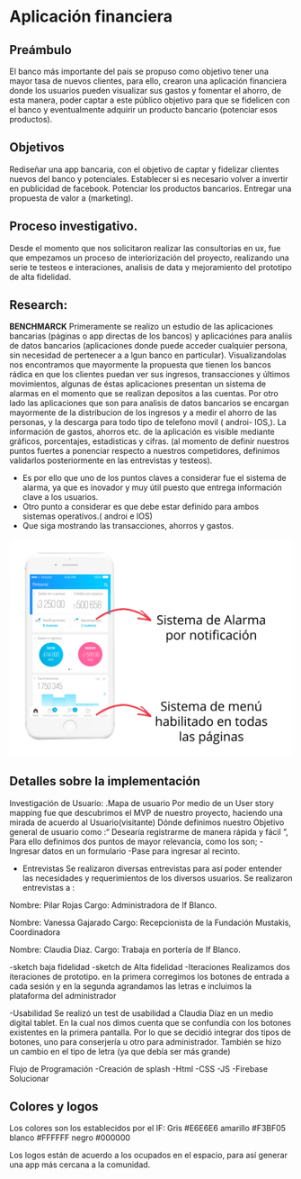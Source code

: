 # Aplicación financiera

## Preámbulo
El banco más importante del país se propuso como objetivo tener una mayor tasa de nuevos clientes, para ello, crearon una aplicación financiera donde los usuarios pueden visualizar sus gastos y fomentar el ahorro, de esta manera, poder captar a este público objetivo para que se fidelicen con el banco y eventualmente adquirir un producto bancario (potenciar esos productos).

## Objetivos
Rediseñar una app bancaria, con el objetivo de captar y fidelizar clientes nuevos del banco y potenciales.
Establecer si es necesario volver a invertir en publicidad de facebook.
Potenciar los productos bancarios.
Entregar una propuesta de valor a (marketing).


## Proceso investigativo.
Desde el momento que nos solicitaron realizar las consultorias en ux, fue que empezamos un proceso de interiorización del proyecto, realizando una serie te testeos e interaciones, analisis de data y mejoramiento del prototipo de alta fidelidad.


## Research:

**BENCHMARCK**
Primeramente se realizo un estudio de las aplicaciones bancarias (páginas o app directas de los bancos) y aplicaciónes para analiis de datos bancarios (aplicaciones donde puede acceder cualquier persona, sin necesidad de pertenecer a a lgun banco en particular).
Visualizandolas nos encontramos que mayormente la propuesta que tienen los bancos rádica en que los clientes puedan ver sus ingresos, transacciones y últimos movimientos, algunas de éstas aplicaciones presentan un sistema de alarmas en el momento que se realizan depositos a las cuentas. Por otro lado las aplicaciones que son para analisis de datos bancarios se encargan mayormente de la distribucion de los ingresos y a medir el ahorro de las personas,  y la descarga para todo tipo de telefono movil ( androi- IOS,). La información de gastos, ahorros etc. de la aplicación es visible mediante gráficos, porcentajes, estadisticas y cifras.
(al momento de definir nuestros puntos fuertes a ponenciar respecto a nuestros competidores, definimos validarlos posteriormente en las entrevistas y testeos).

* Es por ello que uno de los puntos claves a considerar fue el sistema de alarma, ya que es inovador y muy útil puesto que entrega información clave a los usuarios.
* Otro punto a considerar es que debe estar definido para ambos sistemas operativos.( androi e IOS)
* Que siga mostrando las transacciones, ahorros y gastos.

 ![Aplicacion fintonic](https://github.com/MarcelaFPazS/scl-2018-1-fintech-app/blob/master/img/benchmark01.jpg)




## Detalles sobre la implementación

Investigación de Usuario:
.Mapa de usuario
 Por medio de un User story mapping fue que descubrimos el MVP de nuestro proyecto, haciendo una mirada de acuerdo al Usuario(visitante)
Dónde definimos nuestro Objetivo general de usuario como :“ Desearía registrarme de manera rápida y fácil ”, 
Para ello definimos dos puntos de mayor relevancia, como los son;
-Ingresar datos en un formulario
-Pase para ingresar al recinto.

- Entrevistas
Se realizaron diversas entrevistas para así poder entender las necesidades y requerimientos de los diversos usuarios. 
Se realizaron entrevistas a :

Nombre: Pilar Rojas
Cargo: Administradora de If Blanco.

Nombre: Vanessa Gajarado
Cargo: Recepcionista de la Fundación Mustakis, Coordinadora 

Nombre: Claudia Diaz.
Cargo: Trabaja en portería de If Blanco.

-sketch baja fidelidad
-sketch de Alta fidelidad
-Iteraciones 
Realizamos dos iteraciones de prototipo.
en la primera corregimos los botones de entrada a cada sesión
 y en la segunda agrandamos las letras e incluimos la plataforma del administrador

-Usabilidad
Se realizó un test de usabilidad a Claudia Díaz en un medio digital tablet.
En la cual nos dimos cuenta que se confundía con los botones existentes en la primera pantalla. Por lo que se decidió integrar dos tipos de botones, uno para conserjería u otro para administrador.
También se hizo un cambio en el tipo de letra (ya que debía ser más grande)

Flujo de Programación 
-Creación de splash
-Html
-CSS
-JS
-Firebase
 Solucionar 

## Colores y logos

Los colores son los establecidos por el IF:
Gris #E6E6E6
amarillo #F3BF05
blanco #FFFFFF
negro #000000
 
Los logos están de acuerdo a los ocupados en el espacio, para así generar una app más cercana a la comunidad.
